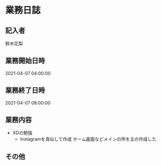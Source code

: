 # 業務日誌

## 記入者

鈴木花梨

## 業務開始日時

2021-04-07 04:00:00

## 業務終了日時

2021-04-07 08:00:00

## 業務内容

- XDの勉強
	- Instagramを真似して作成
ホーム画面などメインの所を主の作成した

## その他

